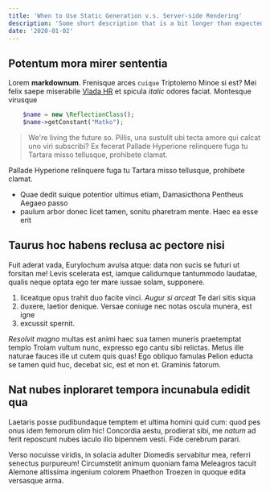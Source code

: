 ```yaml
---
title: 'When to Use Static Generation v.s. Server-side Rendering'
description: 'Some short description that is a bit longer than expected in some case because you know, reasons.'
date: '2020-01-02'
---
```


## Potentum mora mirer sententia

Lorem **markdownum**. Frenisque arces `cuique` Triptolemo Minoe si est? Mei felix
saepe miserabile [Vlada HR](https://vlada.hr) et spicula *italic* odores faciat. Montesque virusque

```php
    $name = new \ReflectionClass();
    $name->getConstant("Matko");
```

> We're living the future so. Pillis, una sustulit ubi tecta amore qui calcat uno viri subscribi? Ex fecerat
> Pallade Hyperione relinquere fuga tu Tartara misso tellusque, prohibete clamat.

Pallade Hyperione relinquere fuga tu Tartara misso tellusque, prohibete clamat.

* Quae dedit suique potentior ultimus etiam, Damasicthona Pentheus Aegaeo passo
* paulum arbor donec licet tamen, sonitu pharetram mente. Haec ea esse erit

## Taurus hoc habens reclusa ac pectore nisi

Fuit aderat vada, Eurylochum avulsa atque: data non sucis se futuri ut forsitan
me! Levis scelerata est, iamque calidumque tantummodo laudatae, qualis neque
optata ego ter mare iussae solam, supponere.

1. liceatque opus trahit duo facite vinci. *Augur si arceat* Te dari sitis siqua
2. duxere, laetior denique. Versae coniuge nec notas oscula munera, est igne
3. excussit spernit.

*Resolvit magno* multas est animi haec sua tamen muneris praetemptat templo
Troiam vultum nunc, expresso ego cantu sibi relictas. Metus ille naturae fauces
ille ut cutem quis quas! Ego obliquo famulas Pelion educta se tamen quid huc,
decebat sic, est et non et. Graminis fatorum.

## Nat nubes inploraret tempora incunabula edidit qua

Laetaris posse pudibundaque temptem et ultima homini quid cum: quod pes onus
idem femorum olim hic! Concordia aestu, prodierat sibi, me *natum* ad ferit
reposcunt nubes iaculo illo bipennem vesti. Fide cerebrum parari.

Verso nocuisse viridis, in solacia adulter Diomedis servabitur mea, referri
senectus purpureum! Circumstetit animum quoniam fama Meleagros tacuit Alemone
altissima ingenium colorem Phaethon Troezen in quoque edita versasque arma.
